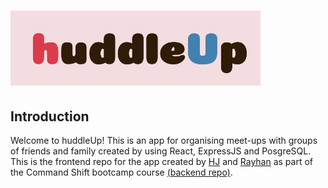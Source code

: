 # <img src="src/img/huddleUp_title.jpg" width="400" height="120" alt="huddleUp title logo" title="huddleUp title logo"/>

<!-- ## Table of contents

- [Introduction](#introduction)
- [Concepts covered](#concepts-covered)
- [Setup & getting started](#setup-&-getting-started)
- [Using the app](#using-the-app)
- [Author](#author) -->

## Introduction

Welcome to huddleUp! This is an app for organising meet-ups with groups of friends and family created by using React, ExpressJS and PosgreSQL.
This is the frontend repo for the app created by [HJ](https://github.com/cocomarine) and [Rayhan](https://github.com/RayBeera) as part of the Command Shift bootcamp course [(backend repo)](https://github.com/cocomarine/huddle-up-backend).
